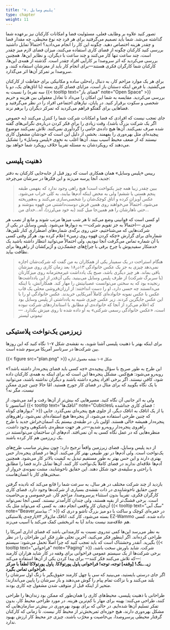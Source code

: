 ```yaml
---
title: '۷. پلیس وسایل'
type: chapter
weight: 11
---
```


تصور کنید علاوه بر وظایف فعلی، مسئولیت فضا و امکانات کارکنان نیز برعهده شما گذاشته می‌شد. شما باید تصمیم می‌گرفتید برای هر فرد چه نوع محیطی، چه مقدار فضا و چقدر هزینه اختصاص دهید. چگونه این کار را انجام می‌دادید؟ احتمالاً تمایل داشتید بررسی کنید کارکنان چگونه از فضای کاری استفاده می‌کنند، میزان فضای لازم میز چقدر است، چند ساعت تنها کار می‌کنند و چند ساعت با دیگران، و نظایر این‌ها. همچنین بررسی می‌کردید که اثر سروصدا بر کارآیی افراد چقدر است. گذشته از همه‌ی این‌ها، کارکنان شما کارگران فکری هستند—برای انجام کار باید از مغزشان استفاده کنند، و سروصدا بر تمرکز آن‌ها اثر می‌گذارد.

برای هر یک موارد مزاحم کار، به دنبال راه‌حلی ساده و مکانیکی برای حفاظت از کارکنان می‌گشتید. با فرض اینکه دستتان باز است، مزایای فضای کاری بسته (با اتاق‌های یک، دو یا سه نفره) را نسبت به {{< tooltip text="فضای باز" note="Open Space" >}} بررسی می‌کردید. مقایسه به شما این امکان را می‌داد تا تعادل معقولی بین هزینه و حریم شخصی و سکوت برقرار کنید. در پایان، نیازهای اجتماعی افراد را در نظر می‌گرفتید و فضاهایی برای گفتگو فراهم می‌کردید که تمرکز دیگران را برهم نزند.

جای تعجب نیست که افرادی که فضا و امکانات شرکت شما را کنترل می‌کنند (به خصوص اگر یک شرکت بزرگ باشد)، وقت زیادی را برای فکر کردن درباره‌ی نگرانی‌های گفته شده صرف نمی‌کنند. آن‌ها هیچ داده‌ی خامی را گردآوری نمی‌کنند. تلاش نمی‌کنند موضوع پیچیده‌ای مثل بهره‌وری را بفهمند. بخشی از دلیل این است که خودشان مشغول کاری نیستند که از ضعف محیط آسیب ببیند. آن‌ها اغلب به نحوی «پلیس وسایل» را تشکیل می‌دهند که رویکردشان به مسئله تقریباً خلاف رویکرد شما خواهد بود.

## ذهنیت پلیسی

رییس «پلیس وسایل» همان همکاری است که روز قبل از جابه‌جایی کارکنان به دفتر جدید، آنجا پرسه می‌زند و این فکرها در سرشان می‌چرخد:
> ببین چقدر زیبا همه چیز یکنواخت است! هیچ راهی وجود ندارد که بفهمی طبقه پنجم هستی یا ششم! ولی به محض اینکه آدم‌ها بیایند، به کلی خراب می‌شود. عکس آویزان کرده و اتاق کوچک‌شان را شخصی‌سازی می‌کنند و به‌هم‌ریخته  می‌شود. احتمالاً می‌خواهند روی همین فرش دوست‌داشتنی من قهوه بنوشند و حتی ناهارشان را هم همین‌جا میل کنند (به خود می‌لرزد)، آه...خدای من...

او کسی است که قوانینی وضع می‌کند تا هر شب میزها مرتب شوند و مانع از نصب هر چیزی —احتمالاً به جز تقویم شرکت— به دیوارها می‌شود. پلیس وسایل در یکی از شرکت‌هایی که می‌شناختیم، حتی روی برگه‌ی شماره‌های اضطراری کنار تلفن‌ها، شماره‌ای برای گزارش «چکه کردن قهوه‌ روی زمین» اعلام کرده بود. هرگز وقتی کسی با آن شماره تماس می‌گرفت آنجا نبودیم، ولی احتمالاً می‌توانید انتظار داشته باشید یک خدمتکار سفیدپوش با چرخ برقی با چراغ‌های چشمک‌زن و آژیرکشان از راهروها برای نظافت بیاید.

> هنگام استراحت در یک سمینار یکی از همکاران به من گفت که شرکت‌شان اجازه نمی‌دهد چیزی به جز یک عکس خانوادگی ۱۳در۱۸ بعد زمان کاری روی میزشان باقی بماند. هر چیز دیگری باشد، صبح یک یادداشت غیرمحترمانه روی میزکارتان (با سربرگ شرکت) از طرف پلیس وسایل می‌بینید. یکی آن‌قدر از این یادداشت‌ها رنجیده بود که به سختی می‌توانست عصبانیتش را مهار کند. همکارانش، با اینکه می‌دانستند چه حسی دارد، او را دست انداختند: از ارزان‌فروشی محلی یک قاب عکس با عکس نمونه خانواده‌ای کاملاً آمریکایی خریدند. عکس خانوادگی او را با این عکس جایگزین کردند. زیر عکس چیزی شبیه به یادداشتی از پلیس وسایل بود که اعلام می‌کرد از آنجا که خانواده‌ی او مطابق  با استانداردهای شرکت نبوده است، «عکس خانوادگی رسمی شرکتی» به او داده شده تا روی میزش بگذارد.
> <span>—تیموتی لیستر</span>

## زیرزمین یک‌نواخت پلاستیکی

برای اینکه بهتر با ذهنیت پلیسی آشنا شوید، به نقشه‌ی شکل ۷-۱ نگاه کنید که این روزها بین شرکت‌ها در سرتاسر آمریکا مرسوم شده است.

<div class="text-center">
{{< figure src="plan.png" >}}
<small>شکل ۷-۱ نقشه  معمول اداره</small>
</div>

این طرح به طور صریح با سؤال پیچیده‌ی «چه کسی باید فضای پنجره‌دار داشته باشد؟» روبه‌رو می‌شود: هیچ‌کس. مشکل پنجره‌ها این است که برای اینکه به همه‌ی کارکنان داده شود، کافی نیستند. اگر برخی افراد پنجره داشته باشند و دیگران نداشته باشند، می‌توانید با یک نگاه بگویید که برای مثال در فضای کار جورج هستید. امًا حالا چنین چیزی ممکن نیست، مگر نه؟

ولی به اثر جانبی آن نگاه کنید. مسیرهایی که بیش‌تر از آن‌ها رفت و آمد می‌شود، از آسانسور تا {{< tooltip text="اتاقک‌ها" note="Cubicles؛ فضای کاری جداشده با دیوارهای کوتاه" >}} یا از یک اتاقک به اتاقک دیگر، از جلوی هیچ پنجره‌ای نمی‌گذرد. جایی که چنین طرحی استفاده می‌شود، از پنجره‌ها هیچ استفاده‌ای نمی‌شود. راهروهای پنجره‌دار همیشه خالی هستند. اوّلین بار، در طبقه‌ی بیستم یک آسمان‌خراش جدید با طرح راهروی پنجره‌دار روبه‌رو شدیم—در هر جهت منظره‌ی باشکوهی وجود داشت، منظره‌هایی که در عمل نگاه کسی به آن نمی‌افتد. آدم‌های آن ساختمان می‌توانستند در یک زیرزمین هم کار کرده باشند.

از دید پلیس وسایل، فضای زیرزمین واقعاً ترجیح دارد؛ چون بیش‌تر مناسب طرح‌های یک‌نواخت است. ولی آدم‌ها در نور طبیعی بهتر کار می‌کنند. آن‌ها در فضای پنجره‌دار حس بهتری دارند و این حس بهتر به طور مستقیم تبدیل به کیفیت بالاتر کار می‌شود. همچنین آدم‌ها علاقه‌ای ندارند در فضای کاملاً یک‌نواخت کار کنند. آن‌ها تمایل دارند فضا را مطابق با راحتی و سلیقه‌ی خود شکل دهند. این حقایق ناخوشایند، مشت نمونه‌ی خروار از سختی‌های کار با انسان‌هاست.

بازدید از چند شرکت مختلف در هر سال، به سرعت شما را قانع می‌کند که نادیده گرفتن چنین حقایق ناخوشایندی در ذات نقشه‌ی بسیاری از شرکت‌ها وجود دارد. فضای کاری کارگران فکری، تقریباً بدون استثناء پرسروصدا، مزاحم کار، غیرخصوصی و بی‌خاصیت است. برخی قشنگ‌تر از بقیه هستند، ولی چندان کارآمدتر نیستند. کسی آنجا نمی‌تواند آن‌چنان کار واقعی انجام دهد. به کسی که می‌تواند مثل یک {{< tooltip text="سگ آبی" note="Beaver؛ بیدَستر" >}} در حفره‌ای کوچک و ساکت با دو میز بزرگ تاشو و دری که بسته می‌شود، کار کند، اتاقک ماژولار ۷۳پارچه‌ی پلاستیکی EZ-Wammo داده شده. کسی هم علاقه‌مند نیست بداند آیا به اثربخشی کمک می‌کند یا آسیب می‌زند.

به نظر می‌رسد این‌ها کمی تندروی نسبت به کارمندانی باشد که فضای اداری آمریکا را طراحی کرده‌اند. اگر اینطور فکر می‌کنید، آخرین تجلی طرز فکر این طراحان را در نظر بگیرید. آنقدر وحشتناک است که باید تعجب کنید که چرا اصلاً تحمل‌ می‌شود: سیستم {{< tooltip text="فراخوانی" note="Paging" >}} شرکت. شاید باورش سخت باشد، برخی شرکت‌ها از یک سیستم عمومی فراخوانی برای وقفه در کار شاید هزاران کارمند —که تلاش می‌کنند فکر کنند— برای پیدا کردن یکی از آن‌ها استفاده می‌کند: \
**زیـ..ـنگ! [وقفه] توجه، توجه! فراخوانی پاول پورتولاکا. پاول پورتولاکا لطفاً با مرکز فراخوانی تماس بگیرد.** \
اگر جای درستی بایستید، می‌بینید که سی یا چهل کارمند حقوق‌بگیر با زنگ اول سرشان را بلند می‌کنند و با نزاکت تمام پیام را گوش می‌دهند و باز سرشان را پایین می‌اندازند؛ متحیر از اینکه قبل از متوقف شدن مشغول چه کاری بودند.

طراحانی با ذهنیت پلیسی، محیط‌های کاری را همان‌طور که ممکن بود زندان‌ها را طراحی کنند، طراحی می‌کنند: بهینه برای مهار با کم‌ترین هزینه. در مورد طراحی محیط کار، بدون تفکر تسلیم آن‌ها شده‌ایم. در حالی که برای بهبود بهره‌وری در بیش‌تر سازمان‌هایی که مشکل بهره‌وری دارند، هیچ حوزه‌ای ثمربخش‌تر از محیط کار نیست. تا زمانی که کارکنان گرفتار محیطی پرسروصدا، بی‌خاصیت و مخرّب باشند، چیزی جز محیط کار ارزش بهبود ندارد.
